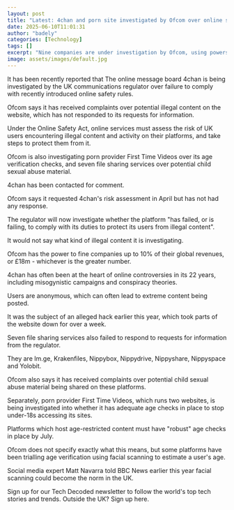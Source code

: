 ```yaml
---
layout: post
title: "Latest: 4chan and porn site investigated by Ofcom over online safety"
date: 2025-06-10T11:01:31
author: "badely"
categories: [Technology]
tags: []
excerpt: "Nine companies are under investigation by Ofcom, using powers of the Online Safety Act."
image: assets/images/default.jpg
---
```


It has been recently reported that The online message board 4chan is being investigated by the UK communications regulator over failure to comply with recently introduced online safety rules.

Ofcom says it has received complaints over potential illegal content on the website, which has not responded to its requests for information.

Under the Online Safety Act, online services must assess the risk of UK users encountering illegal content and activity on their platforms, and take steps to protect them from it.

Ofcom is also investigating porn provider First Time Videos over its age verification checks, and seven file sharing services over potential child sexual abuse material.

4chan has been contacted for comment.

Ofcom says it requested 4chan's risk assessment in April but has not had any response.

The regulator will now investigate whether the platform "has failed, or is failing, to comply with its duties to protect its users from illegal content".

It would not say what kind of illegal content it is investigating.

Ofcom has the power to fine companies up to 10% of their global revenues, or £18m - whichever is the greater number.

4chan has often been at the heart of online controversies in its 22 years, including misogynistic campaigns and conspiracy theories. 

Users are anonymous, which can often lead to extreme content being posted. 

It was the subject of an alleged hack earlier this year, which took parts of the website down for over a week.

Seven file sharing services also failed to respond to requests for information from the regulator.

They are Im.ge, Krakenfiles, Nippybox, Nippydrive, Nippyshare, Nippyspace and Yolobit.

Ofcom also says it has received complaints over potential child sexual abuse material being shared on these platforms. 

Separately, porn provider First Time Videos, which runs two websites, is being investigated into whether it has adequate age checks in place to stop under-18s accessing its sites.

Platforms which host age-restricted content must have "robust" age checks in place by July. 

Ofcom does not specify exactly what this means, but some platforms have been trialling age verification using facial scanning to estimate a user's age.

Social media expert Matt Navarra told BBC News earlier this year facial scanning could become the norm in the UK.

Sign up for our Tech Decoded newsletter to follow the world's top tech stories and trends. Outside the UK? Sign up here.

